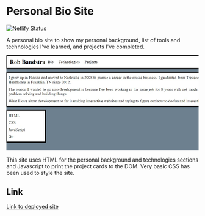 # Personal Bio Site

[![Netlify Status](https://api.netlify.com/api/v1/badges/42fb18cf-96de-47b3-9f77-18dc03b8068a/deploy-status)](https://app.netlify.com/sites/bandstrar-bio-site/deploys)

A personal bio site to show my personal background, list of tools and technologies I've learned, and projects I've completed.

![Image](./src/assets/images/screenshot.jpg)

This site uses HTML for the personal background and technologies sections and Javascript to print the project cards to the DOM. Very basic CSS has been used to style the site.

## Link
[Link to deployed site](https://bandstrar-personal-bio.netlify.app/ "Rob's Bio Page")
